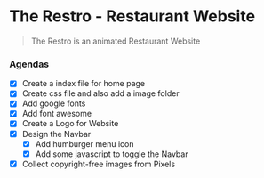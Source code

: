 # The Restro - Restaurant Website

> The Restro is an animated Restaurant Website

### Agendas

- [x] Create a index file for home page
- [x] Create css file and also add a image folder
- [x] Add google fonts
- [x] Add font awesome
- [x] Create a Logo for Website
- [x] Design the Navbar
  - [x] Add humburger menu icon
  - [x] Add some javascript to toggle the Navbar
- [x] Collect copyright-free images from Pixels
